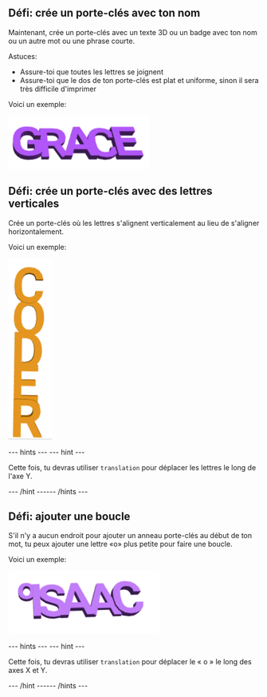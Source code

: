 ## Défi: crée un porte-clés avec ton nom

Maintenant, crée un porte-clés avec un texte 3D ou un badge avec ton nom ou un autre mot ou une phrase courte.

Astuces:
+ Assure-toi que toutes les lettres se joignent
+ Assure-toi que le dos de ton porte-clés est plat et uniforme, sinon il sera très difficile d'imprimer

Voici un exemple:

![capture d'écran](images/coder-grace.png)

## Défi: crée un porte-clés avec des lettres verticales

Crée un porte-clés où les lettres s'alignent verticalement au lieu de s'aligner horizontalement.

Voici un exemple:

![capture d'écran](images/coder-vertical.png)

--- hints ---
 --- hint ---

Cette fois, tu devras utiliser `translation` pour déplacer les lettres le long de l'axe Y.

--- /hint ------ /hints ---

## Défi: ajouter une boucle

S'il n'y a aucun endroit pour ajouter un anneau porte-clés au début de ton mot, tu peux ajouter une lettre «o» plus petite pour faire une boucle.

Voici un exemple:

![capture d'écran](images/coder-loop.png)

--- hints ---
 --- hint ---

Cette fois, tu devras utiliser `translation` pour déplacer le « o » le long des axes X et Y.

--- /hint ------ /hints ---

